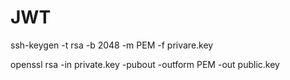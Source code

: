 # JWT

ssh-keygen -t rsa -b 2048 -m PEM -f privare.key

openssl rsa -in private.key -pubout -outform PEM -out public.key
